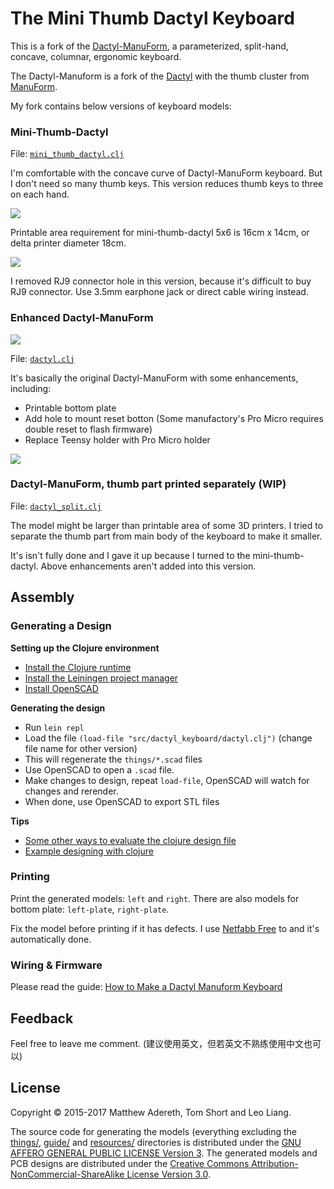 # The Mini Thumb Dactyl Keyboard
This is a fork of the [Dactyl-ManuForm](https://github.com/tshort/dactyl-keyboard), a parameterized, split-hand, concave, columnar, ergonomic keyboard.

The Dactyl-Manuform is a fork of the [Dactyl](https://github.com/adereth/dactyl-keyboard) with the thumb cluster from [ManuForm](https://github.com/jeffgran/ManuForm).

My fork contains below versions of keyboard models:

### Mini-Thumb-Dactyl

File: [`mini_thumb_dactyl.clj`](src/dactyl_keyboard/mini_thumb_dactyl.clj)

I'm comfortable with the concave curve of Dactyl-ManuForm keyboard. But I don't need so many thumb keys. This version reduces thumb keys to three on each hand.

![](resources/model.png)

Printable area requirement for mini-thumb-dactyl 5x6 is 16cm x 14cm, or delta printer diameter 18cm.

![](resources/compare.jpg)

I removed RJ9 connector hole in this version, because it's difficult to buy RJ9 connector. Use 3.5mm earphone jack or direct cable wiring instead.

### Enhanced Dactyl-ManuForm

![](guide/dactyl-manuform.jpg)

File: [`dactyl.clj`](src/dactyl_keyboard/dactyl.clj)

It's basically the original Dactyl-ManuForm with some enhancements, including:

- Printable bottom plate
- Add hole to mount reset botton (Some manufactory's Pro Micro requires double reset to flash firmware)
- Replace Teensy holder with Pro Micro holder

![](resources/holder.jpg)

### Dactyl-ManuForm, thumb part printed separately (WIP)

File: [`dactyl_split.clj`](src/dactyl_keyboard/dactyl_split.clj)

The model might be larger than printable area of some 3D printers. I tried to separate the thumb part from main body of the keyboard to make it smaller.

It's isn't fully done and I gave it up because I turned to the mini-thumb-dactyl. Above enhancements aren't added into this version.

## Assembly

### Generating a Design

**Setting up the Clojure environment**
* [Install the Clojure runtime](https://clojure.org)
* [Install the Leiningen project manager](http://leiningen.org/)
* [Install OpenSCAD](http://www.openscad.org/)

**Generating the design**
* Run `lein repl`
* Load the file `(load-file "src/dactyl_keyboard/dactyl.clj")` (change file name for other version)
* This will regenerate the `things/*.scad` files
* Use OpenSCAD to open a `.scad` file.
* Make changes to design, repeat `load-file`, OpenSCAD will watch for changes and rerender.
* When done, use OpenSCAD to export STL files

**Tips**
* [Some other ways to evaluate the clojure design file](http://stackoverflow.com/a/28213489)
* [Example designing with clojure](http://adereth.github.io/blog/2014/04/09/3d-printing-with-clojure/)


### Printing
Print the generated models: `left` and `right`. There are also models for bottom plate: `left-plate`, `right-plate`.

Fix the model before printing if it has defects. I use [Netfabb Free](https://github.com/3DprintFIT/netfabb-basic-download) to and it's automatically done.

### Wiring & Firmware

Please read the guide: [How to Make a Dactyl Manuform Keyboard](./guide/index.md)

## Feedback

Feel free to leave me comment. (建议使用英文，但若英文不熟练使用中文也可以)

## License

Copyright © 2015-2017 Matthew Adereth, Tom Short and Leo Liang.

The source code for generating the models (everything excluding the [things/](things/), [guide/](guide/) and [resources/](resources/) directories is distributed under the [GNU AFFERO GENERAL PUBLIC LICENSE Version 3](LICENSE).  The generated models and PCB designs are distributed under the [Creative Commons Attribution-NonCommercial-ShareAlike License Version 3.0](LICENSE-models).
